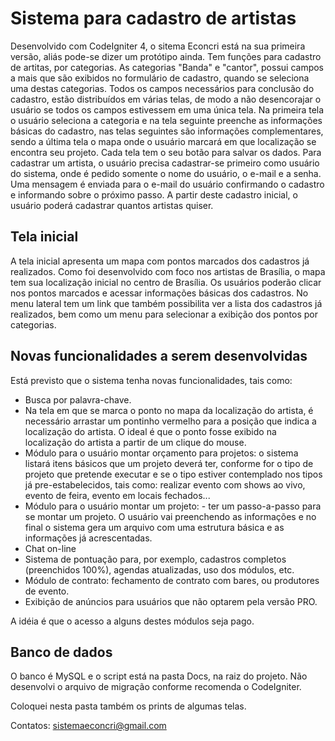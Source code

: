 # Sistema para cadastro de artistas

Desenvolvido com CodeIgniter 4, o sitema Econcri está na sua primeira versão, aliás pode-se dizer um protótipo ainda. Tem funções para cadastro de artitas, por categorias. As categorias "Banda" e "cantor", possui campos a mais que são exibidos no formulário de cadastro, quando se seleciona uma destas categorias.
Todos os campos necessários para conclusão do cadastro, estão distribuídos em várias telas, de modo a não desencorajar o usuário se todos os campos estivessem em uma única tela. Na primeira tela o usuário seleciona a categoria e na tela seguinte preenche as informações básicas do cadastro, nas telas seguintes são informações complementares, sendo a última tela o mapa onde o usuário marcará em que localização se encontra seu projeto. Cada tela tem o seu botão para salvar os dados.
Para cadastrar um artista, o usuário precisa cadastrar-se primeiro como usuário do sistema, onde é pedido somente o nome do usuário, o e-mail e a senha. Uma mensagem é enviada para o e-mail do usuário confirmando o cadastro e informando sobre o próximo passo.
A partir deste cadastro inicial, o usuário poderá cadastrar quantos artistas quiser.

## Tela inicial

A tela inicial apresenta um mapa com pontos marcados dos cadastros já realizados. Como foi desenvolvido com foco nos artistas de Brasília, o mapa tem sua localização inicial no centro de Brasília.
Os usuários poderão clicar nos pontos marcados e acessar informações básicas dos cadastros. No menu lateral tem um link que também possibilita ver a lista dos cadastros já realizados, bem como um menu para selecionar a exibição dos pontos por categorias.

## Novas funcionalidades a serem desenvolvidas

Está previsto que o sistema tenha novas funcionalidades, tais como:
<!--ts-->
* Busca por palavra-chave.
* Na tela em que se marca o ponto no mapa da localização do artista, é necessário arrastar um pontinho vermelho para a posição que indica a localização do artista. O ideal é que o ponto fosse exibido na localização do artista a partir de um clique do mouse.
* Módulo para o usuário montar orçamento para projetos: o sistema listará itens básicos que um projeto deverá ter, conforme for o tipo de projeto que pretende executar e se o tipo estiver contemplado nos tipos já pre-estabelecidos, tais como: realizar evento com shows ao vivo, evento de feira, evento em locais fechados...
* Módulo para o usuário montar um projeto: - ter um passo-a-passo para se montar um projeto. O usuário vai preenchendo as informações e no final o sistema gera um arquivo com uma estrutura básica e as informações já acrescentadas.
* Chat on-line
* Sistema de pontuação para, por exemplo, cadastros completos (preenchidos 100%), agendas atualizadas, uso dos módulos, etc.
* Módulo de contrato: fechamento de contrato com bares, ou produtores de evento.
* Exibição de anúncios para usuários que não optarem pela versão PRO.
<!--te-->

A idéia é que o acesso a alguns destes módulos seja pago.


## Banco de dados
O banco é MySQL e o script está na pasta Docs, na raiz do projeto.
Não desenvolvi o arquivo de migração conforme recomenda o CodeIgniter.

Coloquei nesta pasta também os prints de algumas telas.

Contatos: sistemaeconcri@gmail.com

